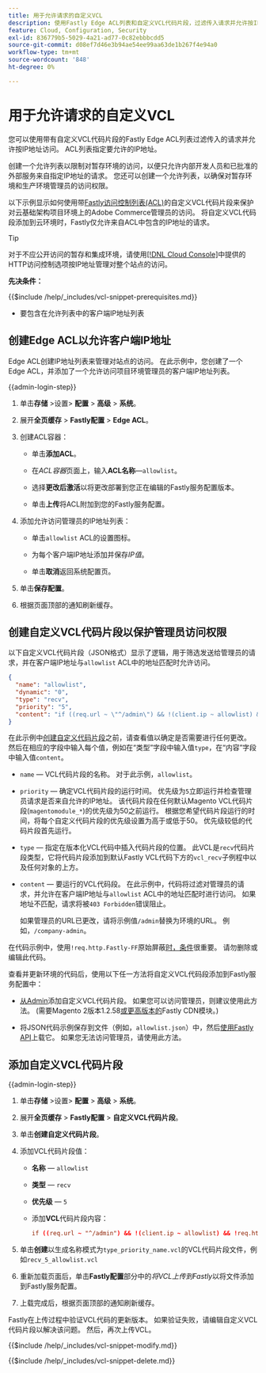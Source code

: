 ```yaml
---
title: 用于允许请求的自定义VCL
description: 使用Fastly Edge ACL列表和自定义VCL代码片段，过滤传入请求并允许按IP地址访问Adobe Commerce站点。
feature: Cloud, Configuration, Security
exl-id: 836779b5-5029-4a21-ad77-0c82ebbbcdd5
source-git-commit: d08ef7d46e3b94ae54ee99aa63de1b267f4e94a0
workflow-type: tm+mt
source-wordcount: '848'
ht-degree: 0%

---
```


# 用于允许请求的自定义VCL

您可以使用带有自定义VCL代码片段的Fastly Edge ACL列表过滤传入的请求并允许按IP地址访问。 ACL列表指定要允许的IP地址。

创建一个允许列表以限制对暂存环境的访问，以便只允许内部开发人员和已批准的外部服务来自指定IP地址的请求。 您还可以创建一个允许列表，以确保对暂存环境和生产环境管理员的访问权限。

以下示例显示如何使用带[Fastly访问控制列表(ACL)](https://docs.fastly.com/guides/access-control-lists/about-acls)的自定义VCL代码片段来保护对云基础架构项目环境上的Adobe Commerce管理员的访问。 将自定义VCL代码段添加到云环境时，Fastly仅允许来自ACL中包含的IP地址的请求。

>[!TIP]
>
>对于不应公开访问的暂存和集成环境，请使用[[!DNL Cloud Console]](../project/overview.md#access-the-project-web-interface)中提供的HTTP访问控制选项按IP地址管理对整个站点的访问。

**先决条件：**


{{$include /help/_includes/vcl-snippet-prerequisites.md}}

- 要包含在允许列表中的客户端IP地址列表

## 创建Edge ACL以允许客户端IP地址

Edge ACL创建IP地址列表来管理对站点的访问。 在此示例中，您创建了一个Edge ACL，并添加了一个允许访问项目环境管理员的客户端IP地址列表。

{{admin-login-step}}

1. 单击&#x200B;**存储** >设置> **配置** > **高级** > **系统**。

1. 展开&#x200B;**全页缓存** > **Fastly配置** > **Edge ACL**。

1. 创建ACL容器：

   - 单击&#x200B;**添加ACL**。

   - 在&#x200B;*ACL容器*&#x200B;页面上，输入&#x200B;**ACL名称**—`allowlist`。

   - 选择&#x200B;**更改后激活**&#x200B;以将更改部署到您正在编辑的Fastly服务配置版本。

   - 单击&#x200B;**上传**&#x200B;将ACL附加到您的Fastly服务配置。

1. 添加允许访问管理员的IP地址列表：

   - 单击`allowlist` ACL的设置图标。

   - 为每个客户端IP地址添加并保存&#x200B;*IP值*。

   - 单击&#x200B;**取消**&#x200B;返回系统配置页。

1. 单击&#x200B;**保存配置**。

1. 根据页面顶部的通知刷新缓存。

## 创建自定义VCL代码片段以保护管理员访问权限

以下自定义VCL代码片段（JSON格式）显示了逻辑，用于筛选发送给管理员的请求，并在客户端IP地址与`allowlist` ACL中的地址匹配时允许访问。

```json
{
  "name": "allowlist",
  "dynamic": "0",
  "type": "recv",
  "priority": "5",
  "content": "if ((req.url ~ \"^/admin\") && !(client.ip ~ allowlist) && !req.http.Fastly-FF) { error 403 \"Forbidden\"; }"
}
```

在此示例中[创建自定义代码片段](https://experienceleague.adobe.com/docs/commerce-on-cloud/user-guide/cdn/custom-vcl-snippets/fastly-vcl-allowlist.html?lang=zh-Hans#add-the-custom-vcl-snippet)之前，请查看值以确定是否需要进行任何更改。 然后在相应的字段中输入每个值，例如在“类型”字段中输入值`type`，在“内容”字段中输入值`content`。

- `name` — VCL代码片段的名称。 对于此示例，`allowlist`。

- `priority` — 确定VCL代码片段的运行时间。 优先级为`5`立即运行并检查管理员请求是否来自允许的IP地址。 该代码片段在任何默认Magento VCL代码片段(`magentomodule_*`)的优先级为50之前运行。 根据您希望代码片段运行的时间，将每个自定义代码片段的优先级设置为高于或低于50。 优先级较低的代码片段首先运行。

- `type` — 指定在版本化VCL代码中插入代码片段的位置。 此VCL是`recv`代码片段类型，它将代码片段添加到默认Fastly VCL代码下方的`vcl_recv`子例程中以及任何对象的上方。

- `content` — 要运行的VCL代码段。 在此示例中，代码将过滤对管理员的请求，并允许在客户端IP地址与`allowlist` ACL中的地址匹配时进行访问。 如果地址不匹配，请求将被`403 Forbidden`错误阻止。

  如果管理员的URL已更改，请将示例值`/admin`替换为环境的URL。 例如，`/company-admin`。

在代码示例中，使用`!req.http.Fastly-FF`原始屏蔽[时，条件](fastly-custom-cache-configuration.md#configure-back-ends-and-origin-shielding)很重要。 请勿删除或编辑此代码。

查看并更新环境的代码后，使用以下任一方法将自定义VCL代码段添加到Fastly服务配置中：

- [从Admin](#add-the-custom-vcl-snippet)添加自定义VCL代码片段。 如果您可以访问管理员，则建议使用此方法。 (需要Magento 2版本1.2.58[或更高版本的](fastly-configuration.md#upgrade)Fastly CDN模块。)

- 将JSON代码示例保存到文件（例如，`allowlist.json`）中，然后[使用Fastly API](fastly-vcl-custom-snippets.md#manage-custom-vcl-snippets-using-the-api)上载它。 如果您无法访问管理员，请使用此方法。

## 添加自定义VCL代码片段

{{admin-login-step}}

1. 单击&#x200B;**存储** >设置> **配置** > **高级** > **系统**。

1. 展开&#x200B;**全页缓存** > **Fastly配置** > **自定义VCL代码片段**。

1. 单击&#x200B;**创建自定义代码片段**。

1. 添加VCL代码片段值：

   - **名称** — `allowlist`

   - **类型** — `recv`

   - **优先级** — `5`

   - 添加&#x200B;**VCL**&#x200B;代码片段内容：

     ```conf
     if ((req.url ~ "^/admin") && !(client.ip ~ allowlist) && !req.http.Fastly-FF) { error 403 "Forbidden";}
     ```

1. 单击&#x200B;**创建**&#x200B;以生成名称模式为`type_priority_name.vcl`的VCL代码片段文件，例如`recv_5_allowlist.vcl`

1. 重新加载页面后，单击&#x200B;**Fastly配置**&#x200B;部分中的&#x200B;*将VCL上传到Fastly*&#x200B;以将文件添加到Fastly服务配置。

1. 上载完成后，根据页面顶部的通知刷新缓存。

Fastly在上传过程中验证VCL代码的更新版本。 如果验证失败，请编辑自定义VCL代码片段以解决该问题。 然后，再次上传VCL。

{{$include /help/_includes/vcl-snippet-modify.md}}

{{$include /help/_includes/vcl-snippet-delete.md}}

<!-- Last updated from includes: 2025-01-27 17:16:28 -->
